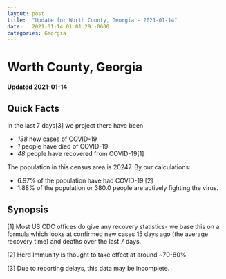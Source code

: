 ```yaml
---
layout: post
title:  "Update for Worth County, Georgia - 2021-01-14"
date:   2021-01-14 01:01:29 -0600
categories: Georgia
---
```


# Worth County, Georgia
#### Updated 2021-01-14

## Quick Facts

In the last 7 days[3] we project there have been
- *138* new cases of COVID-19
- *1* people have died of COVID-19
- *48* people have recovered from COVID-19[1]

The population in this census area is 20247. By our calculations:
- 6.97% of the population have had COVID-19.[2]
- 1.88% of the population or 380.0 people are actively fighting the virus.

## Synopsis




[1] Most US CDC offices do give any recovery statistics- we base this on a formula which looks at confirmed new cases
15 days ago (the average recovery time) and deaths over the last 7 days.

[2] Herd Immunity is thought to take effect at around ~70-80%

[3] Due to reporting delays, this data may be incomplete.
 
    